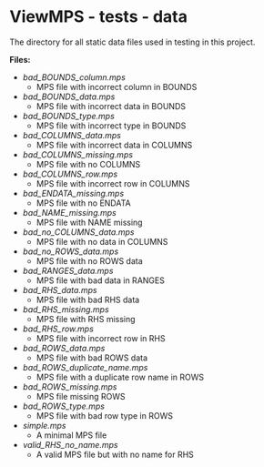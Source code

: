 # ViewMPS - tests - data

The directory for all static data files used in testing in this project.

**Files:**
- *bad_BOUNDS_column.mps*
  - MPS file with incorrect column in BOUNDS
- *bad_BOUNDS_data.mps*
  - MPS file with incorrect data in BOUNDS
- *bad_BOUNDS_type.mps*
  - MPS file with incorrect type in BOUNDS
- *bad_COLUMNS_data.mps*
  - MPS file with incorrect data in COLUMNS
- *bad_COLUMNS_missing.mps*
  - MPS file with no COLUMNS
- *bad_COLUMNS_row.mps*
  - MPS file with incorrect row in COLUMNS
- *bad_ENDATA_missing.mps*
  - MPS file with no ENDATA
- *bad_NAME_missing.mps*
  - MPS file with NAME missing
- *bad_no_COLUMNS_data.mps*
  - MPS file with no data in COLUMNS
- *bad_no_ROWS_data.mps*
  - MPS file with no ROWS data
- *bad_RANGES_data.mps*
  - MPS file with bad data in RANGES
- *bad_RHS_data.mps*
  - MPS file with bad RHS data
- *bad_RHS_missing.mps*
  - MPS file with RHS missing
- *bad_RHS_row.mps*
  - MPS file with incorrect row in RHS
- *bad_ROWS_data.mps*
  - MPS file with bad ROWS data
- *bad_ROWS_duplicate_name.mps*
  - MPS file with a duplicate row name in ROWS
- *bad_ROWS_missing.mps*
  - MPS file missing ROWS
- *bad_ROWS_type.mps*
  - MPS file with bad row type in ROWS
- *simple.mps*
  - A minimal MPS file
- *valid_RHS_no_name.mps*
  - A valid MPS file but with no name for RHS
